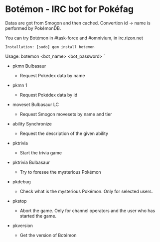 # Botémon - IRC bot for Pokéfag

Datas are got from Smogon and then cached. Convertion id -> name is performed by PokémonDB.

You can try Botémon in #task-force and #omnivium, in irc.rizon.net
 

`Installation: [sudo] gem install botemon`

Usage: botemon <bot_name> <bot_password> <server> <channels>`


- pkmn Bulbasaur
  * Request Pokédex data by name

- pkmn 1
  * Request Pokédex data by id

- moveset Bulbasaur LC
  * Request Smogon movesets by name and tier

- ability Synchronize
  * Request the description of the given ability

- pktrivia
  * Start the trivia game

- pktrivia Bulbasaur
  * Try to foresee the mysterious Pokémon

- pkdebug
  * Check what is the mysterious Pokémon. Only for selected users.

- pkstop
  * Abort the game. Only for channel operators and the user who has started the game.

- pkversion
  * Get the version of Botémon
